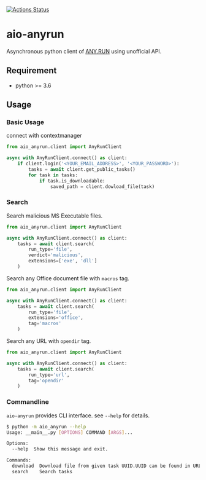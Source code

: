 [![Actions Status](https://github.com/er28-0652/aio-anyrun/workflows/Main%20workflow/badge.svg)](https://github.com/er28-0652/aio-anyrun/actions)

# aio-anyrun

Asynchronous python client of [ANY.RUN](https://app.any.run/) using unofficial API.

## Requirement
* python >= 3.6

## Usage

### Basic Usage
connect with contextmanager

```python
from aio_anyrun.client import AnyRunClient

async with AnyRunClient.connect() as client:
    if client.login('<YOUR_EMAIL_ADDRESS>', '<YOUR_PASSWORD>'):
        tasks = await client.get_public_tasks()
        for task in tasks:
            if task.is_downloadable:
                saved_path = client.dowload_file(task)
```

### Search
Search malicious MS Executable files.
```python
from aio_anyrun.client import AnyRunClient

async with AnyRunClient.connect() as client:
    tasks = await client.search(
        run_type='file',
        verdict='malicious',
        extensions=['exe', 'dll']
    )
```

Search any Office document file with `macros` tag.
```python
from aio_anyrun.client import AnyRunClient

async with AnyRunClient.connect() as client:
    tasks = await client.search(
        run_type='file',
        extensions='office',
        tag='macros'
    )
```

Search any URL with `opendir` tag.
```python
from aio_anyrun.client import AnyRunClient

async with AnyRunClient.connect() as client:
    tasks = await client.search(
        run_type='url',
        tag='opendir'
    )
```

### Commandline

`aio-anyrun` provides CLI interface. see `--help` for details.

```bash
$ python -m aio_anyrun --help
Usage: __main__.py [OPTIONS] COMMAND [ARGS]...

Options:
  --help  Show this message and exit.

Commands:
  download  Download file from given task UUID.UUID can be found in URL...
  search    Search tasks
```